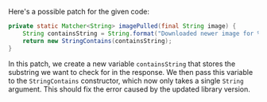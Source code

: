 Here's a possible patch for the given code:

```java
private static Matcher<String> imagePulled(final String image) {
    String containsString = String.format("Downloaded newer image for %s", image);
    return new StringContains(containsString);
}
```

In this patch, we create a new variable `containsString` that stores the substring we want to check for in the response. We then pass this variable to the `StringContains` constructor, which now only takes a single `String` argument. This should fix the error caused by the updated library version.